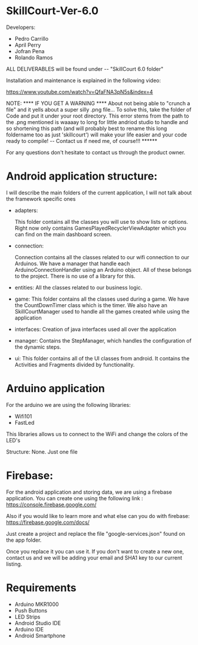 # SkillCourt-Ver-6.0

Developers: 

- Pedro Carrillo
- April Perry
- Jofran Pena
- Rolando Ramos


ALL DELIVERABLES will be found under -- "SkillCourt 6.0 folder"


Installation and maintenance is explained in the following video:

https://www.youtube.com/watch?v=QfaFNA3pN5s&index=4

NOTE:
**** IF YOU GET A WARNING **** About not being able to "crunch a file" and it yells about a super silly .png file... To solve this, take the folder of Code and put it under your root directory. This error stems from the path to the .png mentioned is waaaay to long for little andriod studio to handle and so shortening this path (and will probably best to rename this long foldername too as just 'skillcourt') will make your life easier and your code ready to compile! -- Contact us if need me, of course!!! ******

For any questions don't hesitate to contact us through the product owner.

# Android application structure:

I will describe the main folders of the current application, I will not talk about the framework specific ones

- adapters: 

	This folder contains all the classes you will use to show lists or options. Right now only contains GamesPlayedRecyclerViewAdapter which you can find on the main dashboard screen.

- connection:

	Connection contains all the classes related to our wifi connection to our Arduinos. We have a manager that handle each ArduinoConnectionHandler using an Arduino object. All of these belongs to the project. There is no use of a library for this.

- entities:
	All the classes related to our business logic.

- game:
	This folder contains all the classes used during a game. We have the CountDownTimer class which is the timer. We also have an SkillCourtManager used to handle all the games created while using the application	

- interfaces:
	Creation of java interfaces used all over the application

- manager:
	Contains the StepManager, which handles the configuration of the dynamic steps.

- ui:
	This folder contains all of the UI classes from android. It contains the Activities and Fragments divided by functionality. 

# Arduino application 

For the arduino we are using the following libraries:

- Wifi101
- FastLed

This libraries allows us to connect to the WiFi and change the colors of the LED's

Structure: None. Just one file

# Firebase:

For the android application and storing data, we are using a firebase application. 
You can create one using the following link : https://console.firebase.google.com/

Also if you would like to learn more and what else can you do with firebase: https://firebase.google.com/docs/

Just create a project and replace the file "google-services.json" found on the app folder.

Once you replace it you can use it. If you don't want to create a new one, contact us and we will be adding your email and SHA1 key to our current listing.

# Requirements

- Arduino MKR1000
- Push Buttons
- LED Strips
- Android Studio IDE
- Arduino IDE 
- Android Smartphone

